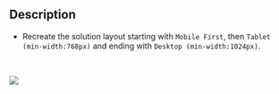 ## Description
- Recreate the solution layout starting with `Mobile First`, then `Tablet (min-width:768px)` and ending with `Desktop (min-width:1024px)`.

<p>&nbsp;</p>

<img src="https://i.imgur.com/dses0YB.png" />


